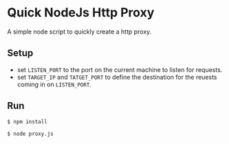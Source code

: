 # Quick NodeJs Http Proxy

A simple node script to quickly create a http proxy.

## Setup

- set `LISTEN_PORT` to the port on the current machine to listen for requests.
- set `TARGET_IP` and `TATGET_PORT` to define the destination for the reuests coming in on `LISTEN_PORT`.

## Run

```
$ npm install

$ node proxy.js 
```